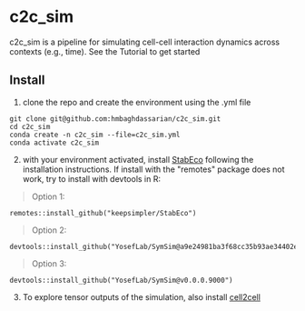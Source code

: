 # c2c_sim
c2c_sim is a pipeline for simulating cell-cell interaction dynamics across contexts (e.g., time). See the Tutorial to get started

## Install 
1. clone the repo and create the environment using the .yml file

```
git clone git@github.com:hmbaghdassarian/c2c_sim.git
cd c2c_sim
conda create -n c2c_sim --file=c2c_sim.yml
conda activate c2c_sim
```

2. with your environment activated, install [StabEco](https://rdrr.io/github/keepsimpler/StabEco/) following the installation instructions. If install with the "remotes" package does not work, try to install with devtools in R:

>Option 1:
```
remotes::install_github("keepsimpler/StabEco")
```

>Option 2: 
```
devtools::install_github("YosefLab/SymSim@a9e24981ba3f68cc35b93ae34402e25bfa1971f9")
```

>Option 3:
```
devtools::install_github("YosefLab/SymSim@v0.0.0.9000")
```
3. To explore tensor outputs of the simulation, also install [cell2cell](https://github.com/earmingol/cell2cell)